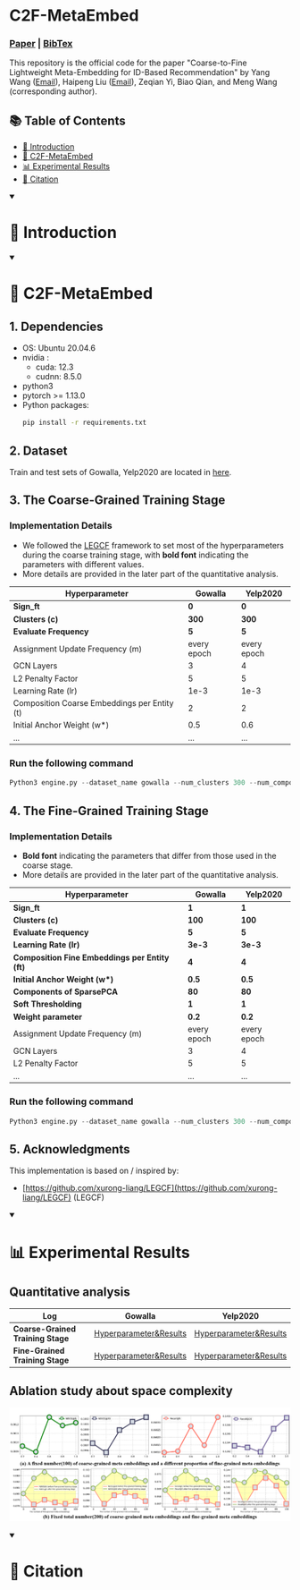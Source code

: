 # C2F-MetaEmbed
### [Paper]() | [BibTex]()

This repository is the official code for the paper "Coarse-to-Fine Lightweight Meta-Embedding for ID-Based Recommendation" by Yang Wang (<a href="mailto:yangwang@hfut.edu.cn">Email</a>), Haipeng Liu (<a href="mailto:hpliu_hfut@hotmail.com">Email</a>), Zeqian Yi, Biao Qian, and Meng Wang (corresponding author).

## 📚 Table of Contents

- [📖 Introduction](https://github.com/htyjers/C2F-MetaEmbed?tab=readme-ov-file#-introduction)
- [🌟 C2F-MetaEmbed](https://github.com/htyjers/C2F-MetaEmbed?tab=readme-ov-file#-c2f-metaembed-)
- [📊 Experimental Results](https://github.com/htyjers/C2F-MetaEmbed?tab=readme-ov-file#-experimental-results)
- [🔖 Citation](https://github.com/htyjers/C2F-MetaEmbed?tab=readme-ov-file#-citation)


<details open>
<summary><h1>📖 Introduction</h1></summary>

</details>


<details open>
<summary><h1>🌟 C2F-MetaEmbed </h1></summary>

## 1. Dependencies
* OS: Ubuntu 20.04.6
* nvidia :
	- cuda: 12.3
	- cudnn: 8.5.0
* python3
* pytorch >= 1.13.0
* Python packages:
  ```bash
  pip install -r requirements.txt
  ```

## 2. Dataset 
Train and test sets of Gowalla, Yelp2020 are located in [here](https://pan.baidu.com/s/1TUeNaT6_wioDBWwhIswgfg?pwd=f3vp).

## 3. The Coarse-Grained Training Stage

### Implementation Details
* We followed the [LEGCF](https://github.com/xurong-liang/LEGCF) framework to set most of the hyperparameters during the coarse training stage, with **bold font** indicating the parameters with different values.
* More details are provided in the later part of the quantitative analysis.

| **Hyperparameter**               | **Gowalla**  | **Yelp2020** |
|----------------------------------|--------------|--------------|
| **Sign_ft**                      | **0**       | **0**        |
| **Clusters (c)**                 | **300**     | **300**      |
| **Evaluate Frequency**           | **5**       | **5**        |
| Assignment Update Frequency (m)  | every epoch  | every epoch  |
| GCN Layers                       | 3            | 4            |
| L2 Penalty Factor                | 5            | 5            |
| Learning Rate (lr)               | 1e-3         | 1e-3         |
| Composition Coarse Embeddings per Entity (t) | 2       | 2            |
| Initial Anchor Weight (w\*)      | 0.5          | 0.6          |
| ...      |...          | ...          | ...             |

### Run the following command

```python
Python3 engine.py --dataset_name gowalla --num_clusters 300 --num_composition_centroid 2 --device_id 0
```

## 4. The Fine-Grained Training Stage

### Implementation Details
* **Bold font** indicating the parameters that differ from those used in the coarse stage.
* More details are provided in the later part of the quantitative analysis.
  
| **Hyperparameter**               | **Gowalla**  | **Yelp2020** |
|----------------------------------|--------------|--------------|
| **Sign_ft**                                        | **1**        | **1**        |
| **Clusters (c)**                                   | **100**      | **100**      |
| **Evaluate Frequency**                             | **5**        | **5**        |
| **Learning Rate (lr)**                             | **3e-3**     | **3e-3**     |
| **Composition Fine Embeddings per Entity (ft)**     | **4**        | **4**        |
| **Initial Anchor Weight (w\*)**                    | **0.5**      | **0.5**      |
| **Components of SparsePCA**                         | **80**       | **80**       |
| **Soft Thresholding**                               | **1**        | **1**        |
| **Weight parameter**                                | **0.2**      | **0.2**      |
| Assignment Update Frequency (m)  | every epoch  | every epoch  |
| GCN Layers                       | 3            | 4            |
| L2 Penalty Factor                | 5            | 5            |
| ...      |...          | ...          |


### Run the following command

```python
Python3 engine.py --dataset_name gowalla --num_clusters 300 --num_composition_centroid 2 --device_id 0
```

## 5. Acknowledgments
This implementation is based on / inspired by:
* [https://github.com/xurong-liang/LEGCF](https://github.com/xurong-liang/LEGCF) (LEGCF)
  
</details>

<details open>
<summary><h1>📊 Experimental Results</h1></summary>

## Quantitative analysis
| **Log**               | **Gowalla**  | **Yelp2020** |
|----------------------------------|--------------|--------------|
| **Coarse-Grained Training Stage**        |[Hyperparameter&Results](https://github.com/htyjers/C2F-MetaEmbed/tree/main/result/gowalla/Coarse-grained%20Training%20Stage)|[Hyperparameter&Results](https://github.com/htyjers/C2F-MetaEmbed/tree/main/result/yelp2020/Coarse-grained%20Training%20Stage)|
| **Fine-Grained Training Stage**        |[Hyperparameter&Results](https://github.com/htyjers/C2F-MetaEmbed/tree/main/result/gowalla/Fine-grained%20Training%20Stage)|[Hyperparameter&Results](https://github.com/htyjers/C2F-MetaEmbed/tree/main/result/yelp2020/Fine-grained%20Training%20Stage)|

## Ablation study about space complexity
![](result/as.png)
</details>


<details open>
<summary><h1>🔖 Citation</h1></summary>

</details>
